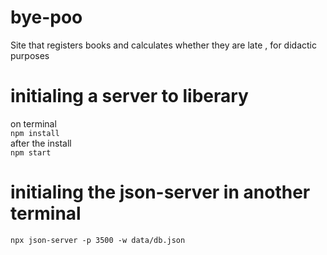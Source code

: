 # bye-poo
Site that registers books and calculates whether they are late , for didactic purposes

# initialing a server to liberary
on terminal
  <br> 
  <code>npm install</code>
  <br>
after the install 
  <br>
  <code>npm start</code>

# initialing the json-server in another terminal 
  <code>npx json-server -p 3500 -w data/db.json</code>
